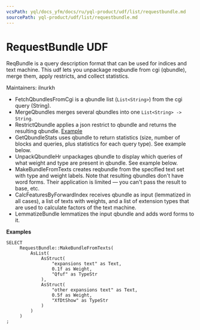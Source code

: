 ```yaml
---
vcsPath: yql/docs_yfm/docs/ru/yql-product/udf/list/requestbundle.md
sourcePath: yql-product/udf/list/requestbundle.md
---
```

# RequestBundle UDF
ReqBundle is a query description format that can be used for indices and text machine. This udf lets you unpackage reqbundle from cgi (qbundle), merge them, apply restricts, and collect statistics.

Maintainers: ilnurkh

* FetchQbundlesFromCgi is a qbundle list (`List<String>`) from the cgi query (String).
* MergeQbundles merges several qbundles into one `List<String> -> String`.
* RestrictQbundle applies a json restrict to qbundle and returns the resulting qbundle. [Example](https://a.yandex-team.ru/arc/trunk/arcadia/yql/udfs/quality/request_bundle/test/cases/requests.sql?rev=3193545#L16)
* GetQbundleStats uses qbundle to return statistics (size, number of blocks and queries, plus statistics for each query type). See example below.
* UnpackQbundleHr unpackages qbundle to display which queries of what weight and type are present in qbundle. See example below.
* MakeBundleFromTexts creates reqbundle from the specified text set with type and weight labels. Note that resulting qbundles don't have word forms. Their application is limited — you can't pass the result to base, etc.
* CalcFeaturesByForwardIndex receives qbundle as input (lemmatized in all cases), a list of texts with weights, and a list of extension types that are used to calculate factors of the text machine.
* LemmatizeBundle lemmatizes the input qbundle and adds word forms to it.

**Examples**

<!--* <https://cluster-name.yql/Operations/WdyjPlEZjTgRRdjpe9ji2eO_ge2Px7l56Mw9CrjAQIo>
* <https://cluster-name.yql/Operations/X5shFmim9cB5qYzV7t7zeSgfG7VSMillW94wXMLPlVY=>-->


```
SELECT
     RequestBundle::MakeBundleFromTexts(
         AsList(
             AsStruct(
                 "expansions text" as Text,
                 0.1f as Weight,
                 "Qfuf" as TypeStr
             ),
             AsStruct(
                 "other expansions text" as Text,
                 0.5f as Weight,
                 "XfDtShow" as TypeStr
             )
         )
     )
;
```
